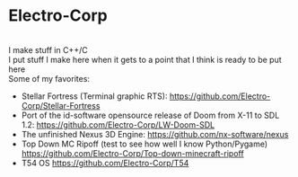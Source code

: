 # Electro-Corp
<br> I make stuff in C++/C <br>
I put stuff I make here when it gets to a point that I think is ready to be put here <br>
Some of my favorites:<br>
* Stellar Fortress (Terminal graphic RTS): https://github.com/Electro-Corp/Stellar-Fortress
* Port of the id-software opensource release of Doom from X-11 to SDL 1.2: https://github.com/Electro-Corp/LW-Doom-SDL
* The unfinished Nexus 3D Engine: https://github.com/nx-software/nexus
* Top Down MC Ripoff (test to see how well I know Python/Pygame) https://github.com/Electro-Corp/Top-down-minecraft-ripoff
* T54 OS https://github.com/Electro-Corp/T54
<ln>
